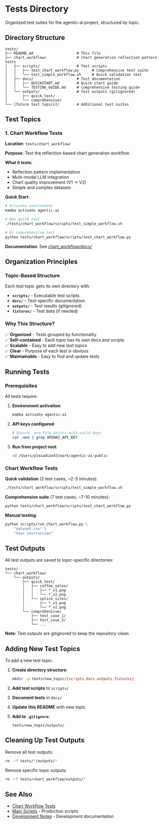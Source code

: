 # Tests Directory

Organized test suites for the agentic-ai project, structured by topic.

## Directory Structure

```
tests/
├── README.md                    # This file
├── chart_workflow/              # Chart generation reflection pattern tests
│   ├── scripts/                 # Test scripts
│   │   ├── test_chart_workflow.py      # Comprehensive test suite
│   │   └── test_simple_workflow.sh     # Quick validation test
│   ├── docs/                    # Test documentation
│   │   ├── QUICKSTART.md        # Quick start guide
│   │   └── TESTING_GUIDE.md     # Comprehensive testing guide
│   └── outputs/                 # Test outputs (gitignored)
│       ├── quick_test/
│       └── comprehensive/
└── [future test topics]/        # Additional test suites
```

## Test Topics

### 1. Chart Workflow Tests

**Location**: `tests/chart_workflow/`

**Purpose**: Test the reflection-based chart generation workflow

**What it tests**:
- Reflection pattern implementation
- Multi-modal LLM integration
- Chart quality improvement (V1 → V2)
- Simple and complex datasets

**Quick Start**:
```bash
# Activate environment
mamba activate agentic-ai

# Run quick test
./tests/chart_workflow/scripts/test_simple_workflow.sh

# Or comprehensive test
python tests/chart_workflow/scripts/test_chart_workflow.py
```

**Documentation**: See [chart_workflow/docs/](chart_workflow/docs/)

## Organization Principles

### Topic-Based Structure

Each test topic gets its own directory with:
- **`scripts/`** - Executable test scripts
- **`docs/`** - Test-specific documentation
- **`outputs/`** - Test results (gitignored)
- **`fixtures/`** - Test data (if needed)

### Why This Structure?

✅ **Organized** - Tests grouped by functionality  
✅ **Self-contained** - Each topic has its own docs and scripts  
✅ **Scalable** - Easy to add new test topics  
✅ **Clear** - Purpose of each test is obvious  
✅ **Maintainable** - Easy to find and update tests

## Running Tests

### Prerequisites

All tests require:
1. **Environment activation**:
   ```bash
   mamba activate agentic-ai
   ```

2. **API keys configured**:
   ```bash
   # Ensure .env file exists with valid keys
   cat .env | grep OPENAI_API_KEY
   ```

3. **Run from project root**:
   ```bash
   cd /Users/pleiadian53/work/agentic-ai-public
   ```

### Chart Workflow Tests

**Quick validation** (2 test cases, ~2-3 minutes):
```bash
./tests/chart_workflow/scripts/test_simple_workflow.sh
```

**Comprehensive suite** (7 test cases, ~7-10 minutes):
```bash
python tests/chart_workflow/scripts/test_chart_workflow.py
```

**Manual testing**:
```bash
python scripts/run_chart_workflow.py \
    "dataset.csv" \
    "Your instruction"
```

## Test Outputs

All test outputs are saved to topic-specific directories:

```
tests/
└── chart_workflow/
    └── outputs/
        ├── quick_test/
        │   ├── coffee_sales/
        │   │   ├── *_v1.png
        │   │   └── *_v2.png
        │   └── splice_sites/
        │       ├── *_v1.png
        │       └── *_v2.png
        └── comprehensive/
            ├── test_case_1/
            ├── test_case_2/
            └── ...
```

**Note**: Test outputs are gitignored to keep the repository clean.

## Adding New Test Topics

To add a new test topic:

1. **Create directory structure**:
   ```bash
   mkdir -p tests/new_topic/{scripts,docs,outputs,fixtures}
   ```

2. **Add test scripts** to `scripts/`

3. **Document tests** in `docs/`

4. **Update this README** with new topic

5. **Add to `.gitignore`**:
   ```
   tests/new_topic/outputs/
   ```

## Cleaning Up Test Outputs

Remove all test outputs:
```bash
rm -rf tests/*/outputs/*
```

Remove specific topic outputs:
```bash
rm -rf tests/chart_workflow/outputs/*
```

## See Also

- [Chart Workflow Tests](chart_workflow/docs/QUICKSTART.md)
- [Main Scripts](../scripts/) - Production scripts
- [Development Notes](../dev/) - Development documentation
